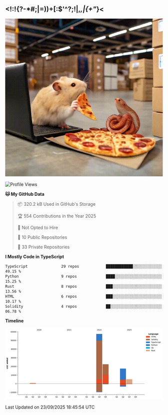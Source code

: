 ## <!:!{?-*#;|=))+[:$'^?;!|,_,|{\+"_}<

![hamster is coding in front of pc at warehouse. and then, squid eats the pizza](/public/image/0.gif)

<!--START_SECTION:waka-->
![Profile Views](http://img.shields.io/badge/Profile%20Views-0-blue)

**🐱 My GitHub Data** 

> 📦 320.2 kB Used in GitHub's Storage 
 > 
> 🏆 554 Contributions in the Year 2025
 > 
> 🚫 Not Opted to Hire
 > 
> 📜 10 Public Repositories 
 > 
> 🔑 33 Private Repositories 
 > 
**I Mostly Code in TypeScript** 

```text
TypeScript               29 repos            ████████████░░░░░░░░░░░░░   49.15 % 
Python                   9 repos             ████░░░░░░░░░░░░░░░░░░░░░   15.25 % 
Rust                     8 repos             ███░░░░░░░░░░░░░░░░░░░░░░   13.56 % 
HTML                     6 repos             ███░░░░░░░░░░░░░░░░░░░░░░   10.17 % 
Solidity                 4 repos             ██░░░░░░░░░░░░░░░░░░░░░░░   06.78 % 
```



**Timeline**

![Lines of Code chart](https://raw.githubusercontent.com/yosui/yosui/master/assets/bar_graph.png)


 Last Updated on 23/09/2025 18:45:54 UTC
<!--END_SECTION:waka-->

